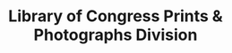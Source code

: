 ---
layout: repo
title: "Library of Congress Prints & Photographs Division"
id: 24080
permalink: repos/24080/
---